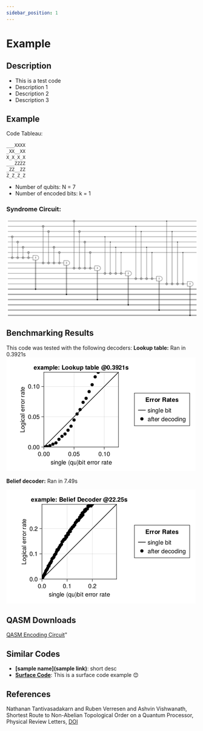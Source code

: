 ```yaml
---
sidebar_position: 1
---
```

# Example

## Description
 - This is a test code
 - Description 1
 - Description 2
 - Description 3

## Example
Code Tableau:
```
___XXXX
_XX__XX
X_X_X_X
___ZZZZ
_ZZ__ZZ
Z_Z_Z_Z
```
- Number of qubits: N = 7
- Number of encoded bits: k = 1
### Syndrome Circuit:
![example Syndrome Circuit](images/codeplots/example-codeplot.png)

## Benchmarking Results
This code was tested with the following decoders:
**Lookup table:** Ran in 0.3921s
![example Truth Table PP](images\performanceplots\example-lookuptable.png)

**Belief decoder:** Ran in 7.49s

![example Belief Decoder PP](images\performanceplots\example-beliefa.png)

##
##

## QASM Downloads
[QASM Encoding Circuit](QASMDownloads\\example-encodingCircuit.qasm)"

## Similar Codes
- **[sample name](sample link)**: short desc
- **[Surface Code](https://www.nature.com/articles/s41586-022-05434-1)**: This is a surface code example 😊

## References
Nathanan Tantivasadakarn and Ruben Verresen and Ashvin Vishwanath, Shortest Route to Non-Abelian Topological Order on a Quantum Processor, Physical Review Letters, [DOI](https://doi.org/10.1103/PhysRevLett.131.060405)